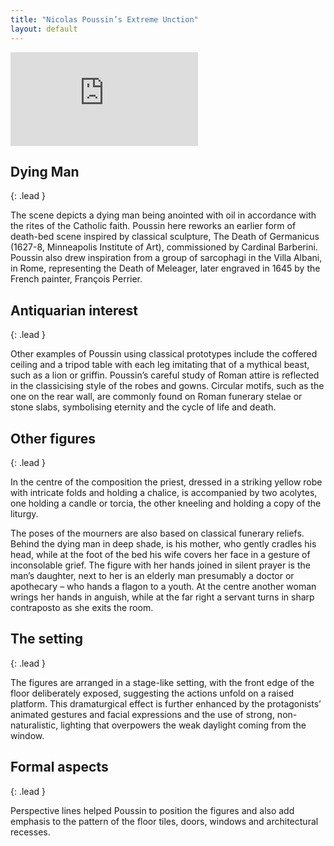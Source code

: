 ```yaml
---
title: "Nicolas Poussin’s Extreme Unction"
layout: default
---
```

<div class="embed-responsive embed-responsive-1by1">
<iframe src="https://collection.beta.fitz.ms/uv.html#?manifest=https://api.fitz.ms/data-distributor/iiif/object-197237/manifest&c=0&m=0&cv=0&config=https://collection.beta.fitz.ms/config.json&locales=en-GB:English (GB),cy-GB:Cymraeg,fr-FR:Français (FR),sv-SE:Svenska,xx-XX:English (GB) (xx-XX)&xywh=-2195,-253,10266,5206&r=0" class="embed-responsive-item" allowfullscreen frameborder="0"></iframe>
</div>

## Dying Man
{: .lead }

The scene depicts a dying man being anointed with oil in accordance with the rites of the Catholic faith. Poussin here reworks an earlier form of death-bed scene inspired by classical sculpture, The Death of Germanicus (1627-8, Minneapolis Institute of Art), commissioned by Cardinal Barberini. Poussin also drew inspiration from a group of sarcophagi in the Villa Albani, in Rome, representing the Death of Meleager, later engraved in 1645 by the French painter, François Perrier.

## Antiquarian interest
{: .lead }

Other examples of Poussin using classical prototypes include the coffered ceiling and a tripod table with each leg imitating that of a mythical beast, such as a lion or griffin. Poussin’s careful study of Roman attire is reflected in the classicising style of the robes and gowns. Circular motifs, such as the one on the rear wall, are commonly found on Roman funerary stelae or stone slabs, symbolising eternity and the cycle of life and death.

## Other figures
{: .lead }

In the centre of the composition the priest, dressed in a striking yellow robe with intricate folds and holding a chalice, is accompanied by two acolytes, one holding a candle or torcia, the other kneeling and holding a copy of the liturgy.

The poses of the mourners are also based on classical funerary reliefs. Behind the dying man in deep shade, is his mother, who gently cradles his head, while at the foot of the bed his wife covers her face in a gesture of inconsolable grief. The figure with her hands joined in silent prayer is the man’s daughter, next to her is an elderly man presumably a doctor or apothecary – who hands a flagon to a youth. At the centre another woman wrings her hands in anguish, while at the far right a servant turns in sharp contraposto as she exits the room.

## The setting
{: .lead }

The figures are arranged in a stage-like setting, with the front edge of the floor deliberately exposed, suggesting the actions unfold on a raised platform. This dramaturgical effect is further enhanced by the protagonists’ animated gestures and facial expressions and the use of strong, non-naturalistic, lighting that overpowers the weak daylight coming from the window.

## Formal aspects
{: .lead }

Perspective lines helped Poussin to position the figures and also add emphasis to the pattern of the floor tiles, doors, windows and architectural recesses.
